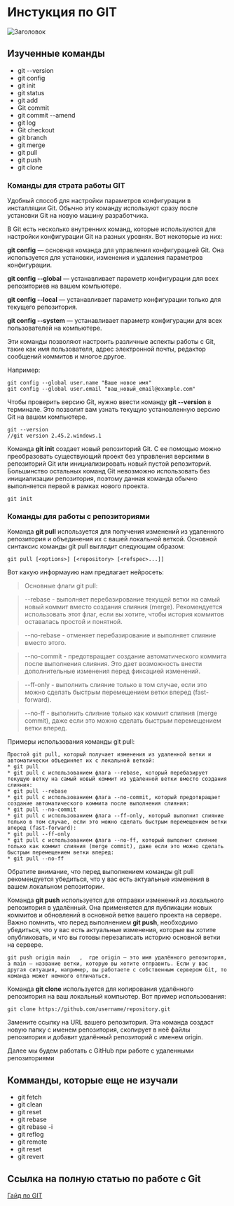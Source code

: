 # Инстукция по GIT
![Заголовок](Картинка_для_заголовка.png)
## Изученные команды
* git --version
* git config
* git init
* git status
* git add
* Git commit
* git commit --amend
* git log
* Git checkout
* git branch
* git merge
* git pull
* git push
* git clone

### **Команды для страта работы GIT**

Удобный способ для настройки параметров конфигурации в инсталляции Git. Обычно эту команду используют сразу после установки Git на новую машину разработчика.

В Git есть несколько внутренних команд, которые используются для настройки конфигурации Git на разных уровнях. Вот некоторые из них:

**git config** — основная команда для управления конфигурацией Git. Она используется для установки, изменения и удаления параметров конфигурации.

**git config --global** — устанавливает параметр конфигурации для всех репозиториев на вашем компьютере.

**git config --local** — устанавливает параметр конфигурации только для текущего репозитория.

**git config --system** — устанавливает параметр конфигурации для всех пользователей на компьютере.

Эти команды позволяют настроить различные аспекты работы с Git, такие как имя пользователя, адрес электронной почты, редактор сообщений коммитов и многое другое.

Например:
```
git config --global user.name "Ваше новое имя"
git config --global user.email "ваш_новый_email@example.com"
```
Чтобы проверить версию Git, нужно ввести команду **git --version** в терминале. Это позволит вам узнать текущую установленную версию Git на вашем компьютере.
```
git --version
//git version 2.45.2.windows.1
```
Команда **git init** создает новый репозиторий Git. С ее помощью можно преобразовать существующий проект без управления версиями в репозиторий Git или инициализировать новый пустой репозиторий. Большинство остальных команд Git невозможно использовать без инициализации репозитория, поэтому данная команда обычно выполняется первой в рамках нового проекта.
```
git init
```
### Команды для работы с репозиториями
Команда **git pull** используется для получения изменений из удаленного репозитория и объединения их с вашей локальной веткой. Основной синтаксис команды git pull выглядит следующим образом:
```
git pull [<options>] [<repository> [<refspec>...]]
```
Вот какую информауию нам предлагает нейросеть:
>Основные флаги git pull:

>--rebase - выполняет перебазирование текущей ветки на самый новый коммит вместо создания слияния (merge). Рекомендуется использовать этот флаг, если вы хотите, чтобы история коммитов оставалась простой и понятной.

>--no-rebase - отменяет перебазирование и выполняет слияние вместо этого.

>--no-commit - предотвращает создание автоматического коммита после выполнения слияния. Это дает возможность внести дополнительные изменения перед фиксацией изменений.

>--ff-only - выполнить слияние только в том случае, если это можно сделать быстрым перемещением ветки вперед (fast-forward).

>--no-ff - выполнить слияние только как коммит слияния (merge commit), даже если это можно сделать быстрым перемещением ветки вперед.

Примеры использования команды git pull:
```
Простой git pull, который получает изменения из удаленной ветки и автоматически объединяет их с локальной веткой:
* git pull
* git pull с использованием флага --rebase, который перебазирует текущую ветку на самый новый коммит из удаленной ветки вместо создания слияния:
* git pull --rebase
* git pull с использованием флага --no-commit, который предотвращает создание автоматического коммита после выполнения слияния:
* git pull --no-commit
* git pull с использованием флага --ff-only, который выполнит слияние только в том случае, если это можно сделать быстрым перемещением ветки вперед (fast-forward):
* git pull --ff-only
* git pull с использованием флага --no-ff, который выполнит слияние только как коммит слияния (merge commit), даже если это можно сделать быстрым перемещением ветки вперед:
* git pull --no-ff
```
Обратите внимание, что перед выполнением команды git pull рекомендуется убедиться, что у вас есть актуальные изменения в вашем локальном репозитории.

Команда **git push** используется для отправки изменений из локального репозитория в удалённый. Она применяется для публикации новых коммитов и обновлений в основной ветке вашего проекта на сервере. Важно помнить, что перед выполнением **git push**, необходимо убедиться, что у вас есть актуальные изменения, которые вы хотите опубликовать, и что вы готовы перезаписать историю основной ветки на сервере.
```
git push origin main   ,  где origin — это имя удалённого репозитория, а main — название ветки, которую вы хотите отправить. Если у вас другая ситуация, например, вы работаете с собственным сервером Git, то команда может немного отличаться.
```
Команда **git clone** используется для копирования удалённого репозитория на ваш локальный компьютер. Вот пример использования:
```
git clone https://github.com/username/repository.git
```
Замените ссылку на URL вашего репозитория. Эта команда создаст новую папку с именем репозитория, скопирует в неё файлы репозитория и добавит удалённый репозиторий с именем origin.

Далее мы будем работать с GitHub при работе с удаленными репозиториями

## Комманды, которые еще не изучали
* git fetch
* git clean
* git reset
* git rebase
* git rebase -i
* git reflog
* git remote
* git reset
* git revert

## Ссылка на полную статью по работе с Git
[Гайд по GIT](https://www.atlassian.com/ru/git/glossary#commands)